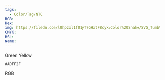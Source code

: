 ```yaml
---
tags:
  - Color/Tag/NTC
RGB:
Hex:
img: https://filedn.com/l0hpzxl1f01yT7GHxtF8cyk/Color%20Snake/SVG_Tumb%20Mass%20No%20Name/ADFF2F.svg
CMYK:
HSL:
Name:
---
```

Green Yellow
```palette
#ADFF2F
```
RGB
